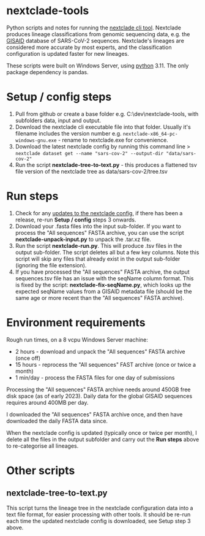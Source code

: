 # nextclade-tools
Python scripts and notes for running the [nextclade cli tool](https://nextclade.org). Nextclade produces lineage classifications from genomic sequencing data, e.g. the [GISAID](https://gisaid.org) database of SARS-CoV-2 sequences. Nextclade's lineages are considered more accurate by most experts, and the classification configuration is updated faster for new lineages.

These scripts were built on Windows Server, using [python](https://python.org) 3.11. The only package dependency is pandas.

# Setup / config steps

1. Pull from github or create a base folder e.g. C:\dev\nextclade-tools, with subfolders data, input and output.
2. Download the nextclade cli executable file into that folder. Usually it's filename includes the version number e.g. `nextclade-x86_64-pc-windows-gnu.exe` - rename to nextclade.exe for convenience.
3. Download the latest nextclade config by running this command line > `nextclade dataset get --name "sars-cov-2" --output-dir "data/sars-cov-2"`
4. Run the script **nextclade-tree-to-text.py** - this produces a flattened tsv file version of the nextclade tree as data/sars-cov-2/tree.tsv

# Run steps

1. Check for any [updates to the nextclade config](https://github.com/nextstrain/nextclade_data/releases), if there has been a release, re-run **Setup / config** steps 3 onwards.
2. Download your .fasta files into the input sub-folder. If you want to process the "All sequences" FASTA archive, you can use the script **nextclade-unpack-input.py** to unpack the .tar.xz file.
3. Run the script **nextclade-run.py**. This will produce .tsv files in the output sub-folder. The script deletes all but a few key columns. Note this script will skip any files that already exist in the output sub-folder (ignoring the file extension).
4. If you have processed the "All sequences" FASTA archive, the output sequences.tsv file has an issue with the seqName column format. This is fixed by the script: **nextclade-fix-seqName.py**, which looks up the expected seqName values from a GISAID metadata file (should be the same age or more recent than the "All sequences" FASTA archive).

# Environment requirements

Rough run times, on a 8 vcpu Windows Server machine:
- 2 hours - download and unpack the "All sequences" FASTA archive (once off)
- 15 hours - reprocess the "All sequences" FAST archive (once or twice a month)
- 1 min/day - process the FASTA files for one day of submissions

Processing the "All sequences" FASTA archive needs around 450GB free disk space (as of early 2023).  Daily data for the global GISAID sequences requires around 400MB per day.

I downloaded the "All sequences" FASTA archive once, and then have downloaded the daily FASTA data since.

When the nextclade config is updated (typically once or twice per month), I delete all the files in the output subfolder and carry out the **Run steps** above to re-categorise all lineages.

# Other scripts

## nextclade-tree-to-text.py
This script turns the lineage tree in the nextclade configuration data into a text file format, for easier processing with other tools.  It should be re-run each time the updated nextclade config is downloaded, see Setup step 3 above.
